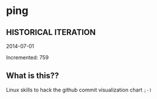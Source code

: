 # ping

## HISTORICAL ITERATION
2014-07-01

Incremented: 759

## What is this?? 
Linux skills to hack the github commit visualization chart `;-)`

